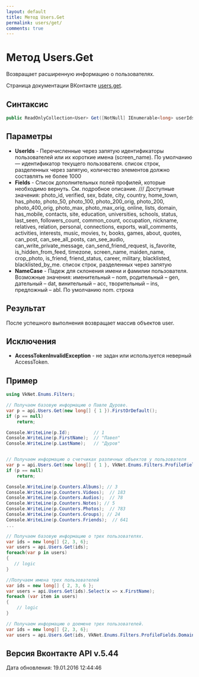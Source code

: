 ```yaml
---
layout: default
title: Метод Users.Get
permalink: users/get/
comments: true
---
```

# Метод Users.Get
Возвращает расширенную информацию о пользователях.

Страница документации ВКонтакте [users.get](https://vk.com/dev/users.get).

## Синтаксис
``` csharp
public ReadOnlyCollection<User> Get([NotNull] IEnumerable<long> userIds, ProfileFields fields = null, NameCase nameCase = null)
```

## Параметры
+ **UserIds** - Перечисленные через запятую идентификаторы пользователей или их короткие имена (screen_name). По умолчанию — идентификатор текущего пользователя. список строк, разделенных через запятую, количество элементов должно составлять не более 1000
+ **Fields** - Список дополнительных полей профилей, которые необходимо вернуть. См. подробное описание. 
/// Доступные значения: photo_id, verified, sex, bdate, city, country, home_town, has_photo, photo_50, photo_100, photo_200_orig, photo_200, photo_400_orig, photo_max, photo_max_orig, online, lists, domain, has_mobile, contacts, site, education, universities, schools, status, last_seen, followers_count, common_count, occupation, nickname, relatives, relation, personal, connections, exports, wall_comments, activities, interests, music, movies, tv, books, games, about, quotes, can_post, can_see_all_posts, can_see_audio, can_write_private_message, can_send_friend_request, is_favorite, is_hidden_from_feed, timezone, screen_name, maiden_name, crop_photo, is_friend, friend_status, career, military, blacklisted, blacklisted_by_me. список строк, разделенных через запятую
+ **NameCase** - Падеж для склонения имени и фамилии пользователя. Возможные значения: именительный – nom, родительный – gen, дательный – dat, винительный – acc, творительный – ins, предложный – abl. По умолчанию nom. строка

## Результат
После успешного выполнения возвращает массив объектов user.

## Исключения
+ **AccessTokenInvalidException** - не задан или используется неверный AccessToken.

## Пример
```csharp
using VkNet.Enums.Filters;

// Получаем базовую информацию о Павле Дурове.
var p = api.Users.Get(new long[] { 1 }).FirstOrDefault();
if (p == null)
    return;

Console.WriteLine(p.Id);         // 1
Console.WriteLine(p.FirstName);  // "Павел"
Console.WriteLine(p.LastName);   // "Дуров"


// Получаем информацию о счетчиках различных объектов у пользователя
var p = api.Users.Get(new long[] { 1 }, VkNet.Enums.Filters.ProfileFields.Counters).FirstOrDefault();
if (p == null)
    return;

Console.WriteLine(p.Counters.Albums); // 3
Console.WriteLine(p.Counters.Videos);  // 183
Console.WriteLine(p.Counters.Audios);  // 78
Console.WriteLine(p.Counters.Notes); // 5
Console.WriteLine(p.Counters.Photos);  // 783
Console.WriteLine(p.Counters.Groups); // 24
Console.WriteLine(p.Counters.Friends);  // 641
...

// Получаем базовую информацию о трех пользователях.
var ids = new long[] {2, 3, 6};
var users = api.Users.Get(ids);
foreach(var p in users)
{
   // logic
}

//Получаем имена трех пользователей
var ids = new long[] { 2, 3, 6 };
var users = api.Users.Get(ids).Select(x => x.FirstName);
foreach (var item in users)
{
    // logic
}

// Получаем информацию о доемене трех пользователей.
var ids = new long[] {2, 3, 6};
var users = api.Users.Get(ids, VkNet.Enums.Filters.ProfileFields.Domain).Select(x => x.Domain);
```

## Версия Вконтакте API v.5.44
Дата обновления: 19.01.2016 12:44:46
